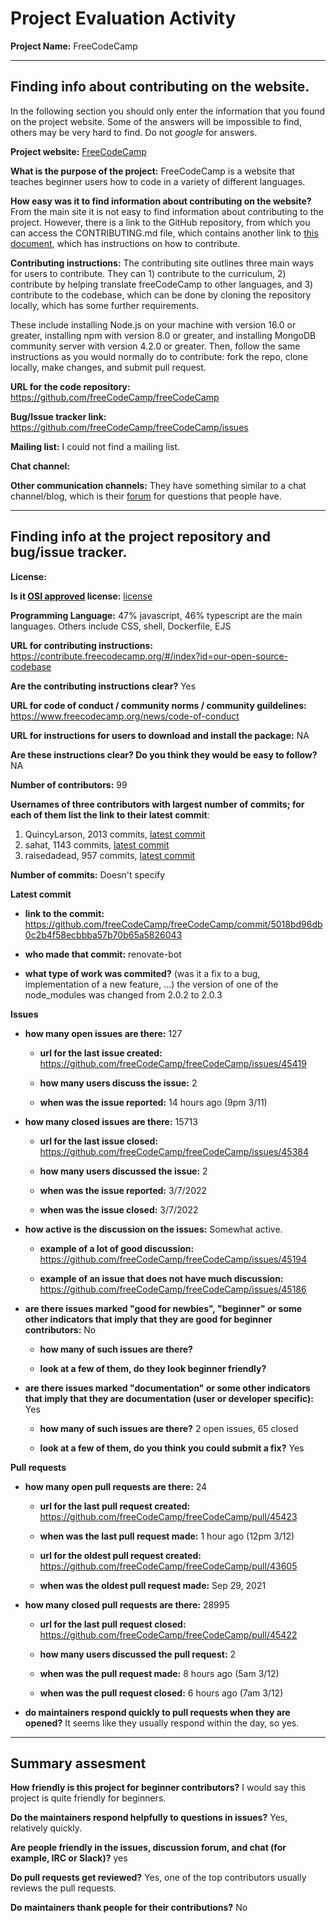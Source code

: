 # Project Evaluation Activity



__Project Name:__  FreeCodeCamp


---

## Finding info about contributing on the website.

In the following section you should only enter the information that you
found on the project website. Some of the answers will be impossible to find, others
may be very hard to find. Do not _google_ for answers.

__Project website:__
[FreeCodeCamp](https://www.freecodecamp.org/)

__What is the purpose of the project:__
FreeCodeCamp is a website that teaches beginner users how to code in a variety of different languages. 

__How easy was it to find information about contributing on the website?__
From the main site it is not easy to find information about contributing to the project. However, there is a link to the GitHub repository, from which you can access the CONTRIBUTING.md file, which contains another link to [this document](https://contribute.freecodecamp.org/#/), which has instructions on how to contribute. 

__Contributing instructions:__
The contributing site outlines three main ways for users to contribute. They can 1) contribute to the curriculum, 2) contribute by helping translate freeCodeCamp to other languages, and 3) contribute to the codebase, which can be done by cloning the repository locally, which has some further requirements. 

These include installing Node.js on your machine with version 16.0 or greater, installing npm with version 8.0 or greater, and installing MongoDB community server with version 4.2.0 or greater. Then, follow the same instructions as you would normally do to contribute: fork the repo, clone locally, make changes, and submit pull request. 


__URL for the code repository:__
https://github.com/freeCodeCamp/freeCodeCamp


__Bug/Issue tracker link:__
https://github.com/freeCodeCamp/freeCodeCamp/issues


__Mailing list:__
I could not find a mailing list. 


__Chat channel:__


__Other communication channels:__
They have something similar to a chat channel/blog, which is their [forum](https://forum.freecodecamp.org/latest) for questions that people have. 


---

## Finding info at the project repository and bug/issue tracker.


__License:__
 

__Is it [OSI approved](https://opensource.org/licenses/alphabetical) license:__
[license](https://github.com/freeCodeCamp/freeCodeCamp/blob/main/LICENSE.md)


__Programming Language:__
47% javascript, 46% typescript are the main languages. 
Others include CSS, shell, Dockerfile, EJS

__URL for contributing instructions:__ 
https://contribute.freecodecamp.org/#/index?id=our-open-source-codebase

__Are the contributing instructions clear?__ 
Yes

__URL for code of conduct / community norms / community guildelines:__
https://www.freecodecamp.org/news/code-of-conduct

__URL for instructions for users to download and install the package:__
NA

__Are these instructions clear? Do you think they would be easy to follow?__
NA

__Number of contributors:__
99

__Usernames of three contributors with largest number of commits; for
each of them list the link to their latest commit__:

1. QuincyLarson, 2013 commits, [latest commit](https://github.com/freeCodeCamp/freeCodeCamp/commit/e21e6c1ce6ba3e8fc3c7a637216cfef9789f4e60)
2. sahat, 1143 commits, [latest commit](https://github.com/freeCodeCamp/freeCodeCamp/commit/2276abb7111c62e8e2e541c8cf62c9a0753378ad)
3. raisedadead, 957 commits, [latest commit](https://github.com/freeCodeCamp/freeCodeCamp/commit/33ecfb6e3bc7fbb858a534d6369eb9e50048dfd6)

__Number of commits:__
Doesn't specify
 

__Latest commit__

- __link to the commit:__
https://github.com/freeCodeCamp/freeCodeCamp/commit/5018bd96db0c2b4f58ecbbba57b70b65a5826043


- __who made that commit:__
renovate-bot


- __what type of work was commited?__ (was it a fix to a bug, implementation of a new feature, ...)
the version of one of the node_modules was changed from 2.0.2 to 2.0.3

__Issues__

- __how many open issues are there:__
127

    - __url for the last issue created:__
https://github.com/freeCodeCamp/freeCodeCamp/issues/45419

    - __how many users discuss the issue:__
    2
    
    - __when was the issue reported:__
    14 hours ago (9pm 3/11)

- __how many closed issues are there:__
15713

    - __url for the last issue closed:__
    https://github.com/freeCodeCamp/freeCodeCamp/issues/45384

    - __how many users discussed the issue:__
    2

    - __when was the issue reported:__
    3/7/2022

    - __when was the issue closed:__
    3/7/2022

- __how active is the discussion on the issues:__ 
Somewhat active. 

    - __example of a lot of good discussion:__ 
    https://github.com/freeCodeCamp/freeCodeCamp/issues/45194

    - __example of an issue that does not have much discussion:__
    https://github.com/freeCodeCamp/freeCodeCamp/issues/45186


- __are there issues marked "good for newbies", "beginner" or some other indicators that imply that they are good for beginner contributors:__
No

    - __how many of such issues are there?__
    
    - __look at a few of them, do they look beginner friendly?__ 



- __are there issues marked "documentation" or some other indicators that imply that they are documentation (user or developer specific):__
Yes

    - __how many of such issues are there?__
    2 open issues, 65 closed
    
    - __look at a few of them, do you think you could submit a fix?__ 
    Yes



__Pull requests__

- __how many open pull requests are there:__
24

    - __url for the last pull request created:__
    https://github.com/freeCodeCamp/freeCodeCamp/pull/45423
    
    - __when was the last pull request made:__
    1 hour ago (12pm 3/12)

    - __url for the oldest pull request created:__
    https://github.com/freeCodeCamp/freeCodeCamp/pull/43605
    
    - __when was the oldest pull request made:__
    Sep 29, 2021

- __how many closed pull requests are there:__
28995

    - __url for the last pull request closed:__
    https://github.com/freeCodeCamp/freeCodeCamp/pull/45422
    
    - __how many users discussed the pull request:__
    2
    
    - __when was the pull request made:__
    8 hours ago (5am 3/12)
    
    - __when was the pull request closed:__
    6 hours ago (7am 3/12)
    

- __do maintainers respond quickly to pull requests when they are opened?__ 
It seems like they usually respond within the day, so yes.


---


## Summary assesment
__How friendly is this project for beginner contributors?__
I would say this project is quite friendly for beginners. 


__Do the maintainers respond helpfully to questions in issues?__
Yes, relatively quickly.

__Are people friendly in the issues, discussion forum, and chat (for example, IRC or Slack)?__
yes


__Do pull requests get reviewed?__
Yes, one of the top contributors usually reviews the pull requests.

__Do maintainers thank people for their contributions?__
No





